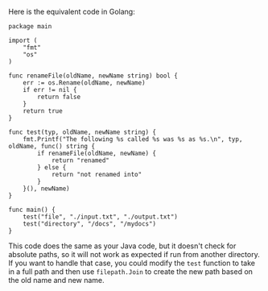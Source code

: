 Here is the equivalent code in Golang:

```golang
package main

import (
	"fmt"
	"os"
)

func renameFile(oldName, newName string) bool {
	err := os.Rename(oldName, newName)
	if err != nil {
		return false
	}
	return true
}

func test(typ, oldName, newName string) {
	fmt.Printf("The following %s called %s was %s as %s.\n", typ, oldName, func() string {
		if renameFile(oldName, newName) {
			return "renamed"
		} else {
			return "not renamed into"
		}
	}(), newName)
}

func main() {
	test("file", "./input.txt", "./output.txt")
	test("directory", "/docs", "/mydocs")
}
```

This code does the same as your Java code, but it doesn't check for absolute paths, so it will not work as expected if run from another directory. If you want to handle that case, you could modify the `test` function to take in a full path and then use `filepath.Join` to create the new path based on the old name and new name.
